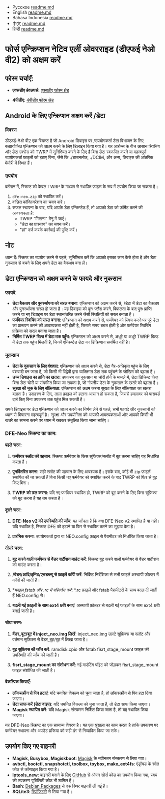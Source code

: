 - Русское [readme.md](https://github.com/leegarchat/dfe-neo-v2/blob/master/README_ru.md)
- English [readme.md](https://github.com/leegarchat/dfe-neo-v2/blob/master/README.md)
- Bahasa Indonesia [readme.md](https://github.com/leegarchat/dfe-neo-v2/blob/master/README_id.md)
- 中文 [readme.md](https://github.com/leegarchat/dfe-neo-v2/blob/master/README_zh.md)
- हिन्दी [readme.md](https://github.com/leegarchat/dfe-neo-v2/blob/master/README_hi.md)

# फोर्स एन्क्रिप्शन नेटिव एर्ली ओवरराइड (डीएफई नेओ वी2) को अक्षम करें

## फोरम चर्चाएँ:

- **एक्सडीए डेवलपर्स:**
  [एक्सडीए फोरम थ्रेड](https://xdaforums.com/t/a-b-a-only-script-read-only-erofs-android-10-disable-force-encryption-native-early-override-dfe-neo-v2-disable-encryption-data-userdata.4454017/)

- **4पीडीए:**
  [4पीडीए फोरम थ्रेड](https://4pda.to/forum/index.php?showtopic=1084916)


## Android के लिए एन्क्रिप्शन अक्षम करें /डेटा

### विवरण

डीएफई-नेओ वी2 एक स्क्रिप्ट है जो Android डिवाइस पर /उपयोगकर्ता डेटा विभाजन के लिए बलप्रयोजित एन्क्रिप्शन को अक्षम करने के लिए डिज़ाइन किया गया है। यह आरोम्स के बीच आसान स्विचिंग और डेटा एक्सेस को TWRP में सुनिश्चित करने के लिए है बिना डेटा स्वरूपित करने या महत्वपूर्ण उपयोगकर्ता फ़ाइलों को हटाए बिना, जैसे कि ./डाउनलोड, ./DCIM, और अन्य, डिवाइस की आंतरिक मेमोरी में स्थित हैं।

### उपयोग

वर्तमान में, स्क्रिप्ट को केवल TWRP के माध्यम से स्थापित फ़ाइल के रूप में उपयोग किया जा सकता है।

1. `dfe-neo.zip` को स्थापित करें।
2. वांछित कॉन्फ़िगरेशन का चयन करें।
3. सफल स्थापना के बाद, यदि आपके डेटा एन्क्रिप्टेड हैं, तो आपको डेटा को फ़ॉर्मेट करने की आवश्यकता है:
   - TWRP "मिटाना" मेनू में जाएं।
   - "डेटा का प्रारूपण" का चयन करें।
   - "हां" दर्ज करके कार्रवाई की पुष्टि करें।

## नोट

ध्यान दें: स्क्रिप्ट का उपयोग करने से पहले, सुनिश्चित करें कि आपको इसका काम कैसे होता है और डेटा नुकसान से बचने के लिए अपने डेटा का बैकअप बना लें।

## डेटा एन्क्रिप्शन को अक्षम करने के फायदे और नुकसान

### फायदे

- **डेटा बैकअप और पुनर्स्थापना को सरल बनाना**: एन्क्रिप्शन को अक्षम करने से, /डेटा में डेटा का बैकअप और पुनर्स्थापना सरल हो जाता है। यह डिवाइस को पुनः फ्लैश करने, विफलता के बाद पुनः प्राप्ति करने या नए डिवाइस पर डेटा स्थानांतरित करने जैसी स्थितियों को सरल बनाता है।
- **फर्मवेयर स्विचिंग को सरल बनाना**: एन्क्रिप्शन को अक्षम करने से, फर्मवेयर को स्विच करने पर पूरे डेटा का प्रारूपण करने की आवश्यकता नहीं होती है, जिससे समय बचत होती है और फर्मवेयर स्विचिंग प्रक्रिया को सरल बनाया जाता है।
- **निर्मित TWRP बिल्ड में डेटा तक पहुँच**: एन्क्रिप्शन को अक्षम करने से, अधूरे या अधूरे TWRP बिल्ड में डेटा तक पहुंच मिलती है, जिनमें एन्क्रिप्टेड डेटा का डिक्रिप्शन समर्थित नहीं है।

### नुकसान

- **डेटा के नुकसान के लिए वंशवाद**: एन्क्रिप्शन को अक्षम करने से, डेटा गैर-अधिकृत पहुंच के लिए वंशवादी बन जाता है, जो किसी भी विद्वेषी द्वारा व्यक्तिगत डेटा तक पहुंचने के जोखिम को बढ़ाता है।
- **उच्च डिवाइस का हानि का खतरा**: उपकरण का नुकसान या चोरी होने के मामले में, डेटा डिक्रिप्ट किए बिना डेटा चोरी या संक्रमित किया जा सकता है, जो गोपनीय डेटा के नुकसान के खतरे को बढ़ाता है।
- **सुरक्षा की चूक के लिए संक्रियाता**: एन्क्रिप्शन को अक्षम करना सुरक्षा के लिए संक्रियाता का खतरा बढ़ाता है। उदाहरण के लिए, ताला फ़ाइल को हटाना आसान हो सकता है, जिससे हमलावर को पासवर्ड दर्ज किए बिना उपकरण तक पहुंच मिल सकती है।

अपने डिवाइस पर डेटा एन्क्रिप्शन को अक्षम करने का निर्णय लेने से पहले, सभी फायदे और नुकसानों को ध्यान से विचारना महत्वपूर्ण है। सुरक्षा और उपयोगिता को आपकी आवश्यकताओं और आपको किसी भी खतरे का सामना करने पर ध्यान में रखकर संतुलित किया जाना चाहिए।

### DFE-Neo स्क्रिप्ट का काम:

#### पहले चरण:
1. **फर्मवेयर स्लॉट की पहचान**: स्क्रिप्ट फर्मवेयर के किस सुफ़िक्स/स्लॉट में बूट करना चाहिए यह निर्धारित करता है।

2. **पुनर्वितरित करना**: सही स्लॉट की पहचान के लिए आवश्यक है। इसके बाद, कोई भी zip फ़ाइलें स्थापित की जा सकती हैं बिना किसी नए फर्मवेयर को स्थापित करने के बाद TWRP को फिर से बूट किए बिना।

3. **TWRP को छल करना**: यदि नए फर्मवेयर स्थापित हो, TWRP को बूट करने के लिए किस सुफ़िक्स को बूट करना है यह तय करता है।

#### दूसरे चरण:
1. **DFE-Neo v2 की उपस्थिति की जाँच**: यह जाँचता है कि क्या DFE-Neo v2 स्थापित है या नहीं। यदि स्थापित है, स्क्रिप्ट DFE को हटाने या फिर से स्थापित करने का सुझाव देता है।

2. **प्रारंभिक करना**: उपयोगकर्ता द्वारा या NEO.config फ़ाइल से पैरामीटर को निर्धारित किया जाता है।

#### तीसरे चरण:
1. **बूट करने वाली फर्मवेयर से वेंडर पार्टीशन माउंट करें**: स्क्रिप्ट बूट करने वाली फर्मवेयर से वेंडर पार्टीशन को माउंट करता है।

2. **/वेंडर/आदि/इनिट/एचडब्ल्यू से फ़ाइलें कॉपी करें**: निर्दिष्ट निर्देशिका से सभी फ़ाइलें अस्थायी फ़ोल्डर में कॉपी की जाती हैं।

3. **फाइल fstab और *.rc में परिवर्तन करें**: *.rc फ़ाइलें और fstab पैरामीटरों के साथ बदल दी जाती हैं NEO.config से।

4. **बदली गई फ़ाइलों के साथ ext4 छवि बनाएं**: अस्थायी फ़ोल्डर से बदली गई फ़ाइलों के साथ ext4 छवि बनाई जाती है।

#### चौथा चरण:
1. **वेंडर_बूट/बूट में inject_neo.img लिखें**: inject_neo.img उलटे सुफ़िक्स या स्लॉट और वर्तमान सुफ़िक्स से वेंडर_बूट/बूट में लिखा जाता है।

2. **बूट सुफ़िक्स की जाँच करें**: ramdisk.cpio और fstab fisrt_stage_mount फ़ाइल की उपस्थिति की जाँच की जाती है।

3. **fisrt_stage_mount का संशोधन करें**: नई माउंटिंग पॉइंट को जोड़कर fisrt_stage_mount फ़ाइल संशोधित की जाती है।

#### वैकल्पिक क्रियाएँ:
- **लॉकस्क्रीन से पिन हटाएं**: यदि चयनित विकल्प को चुना जाता है, तो लॉकस्क्रीन से पिन हटा दिया जाएगा।
- **डेटा साफ करें (डेटा वाइप)**: यदि चयनित विकल्प को चुना जाता है, तो डेटा साफ किया जाएगा।
- **Magisk स्थापित करें**: यदि Magisk संस्करण निर्दिष्ट किया जाता है, तो यह स्थापित किया जाएगा।

यह DFE-Neo स्क्रिप्ट का एक सामान्य विवरण है। यह एक श्रृंखला का काम करता है ताकि उपकरण पर फर्मवेयर स्थापना और अपडेट प्रक्रिया को सही ढंग से निष्पादित किया जा सके।

## उपयोग किए गए बाइनरी

- **Magisk, Busybox, Magiskboot**: [Magisk](https://github.com/topjohnwu/Magisk) के नवीनतम संस्करण से लिया गया।
- **avbctl, bootctl, snapshotctl, toolbox, toybox, make_ext4fs**: एंड्रॉयड के स्रोत कोड से कॉम्पाइल किया गया है।
- **lptools_new**: बाइनरी बनाने के लिए [GitHub](https://github.com/leegarchat/lptools_new) से ओपन सोर्स कोड का उपयोग किया गया, स्वयं की उपकरण यूटिलिटी कोड भी शामिल है।
- **Bash**: [Debian Packages](https://packages.debian.org/unstable/bash-static) से एक स्थिर बाइनरी ली गई है।
- **SQLite3**: [रिपॉजिटरी](https://github.com/rojenzaman/sqlite3-magisk-module) से लिया गया है।
